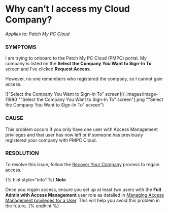 # Why can’t I access my Cloud Company?

_Applies to: Patch My PC Cloud_

### SYMPTOMS

I am trying to onboard to the Patch My PC Cloud (PMPC) portal. My company is listed on the **Select the Company You Want to Sign-In To** screen and I’ve clicked **Request Access**.

However, no one remembers who registered the company, so I cannot gain access.

![&#x22;Select the Company You Want to Sign-In To&#x22; screen](/_images/image-(1980 "&#x22;Select the Company You Want to Sign-In To&#x22; screen").png "&#x22;Select the Company You Want to Sign-In To&#x22; screen")

### CAUSE

This problem occurs if you only have one user with Access Management privileges and that user has now left or if someone has previously registered your company with PMPC Cloud.

### RESOLUTION

To resolve this issue, follow the [Recover Your Company](../../cloud-administration/manage-your-cloud-company/recover-your-cloud-company.md) process to regain access.

{% hint style="info" %}
**Note**

Once you regain access, ensure you set up at least two users with the **Full Admin with Access Management** user role as detailed in [Managing Access Management privileges for a User](https://docs.patchmypc.com/patch-my-pc-cloud/administration/managing-users/modify-a-user#managing-access-management-privileges-for-a-user). This will help you avoid this problem in the future.
{% endhint %}

